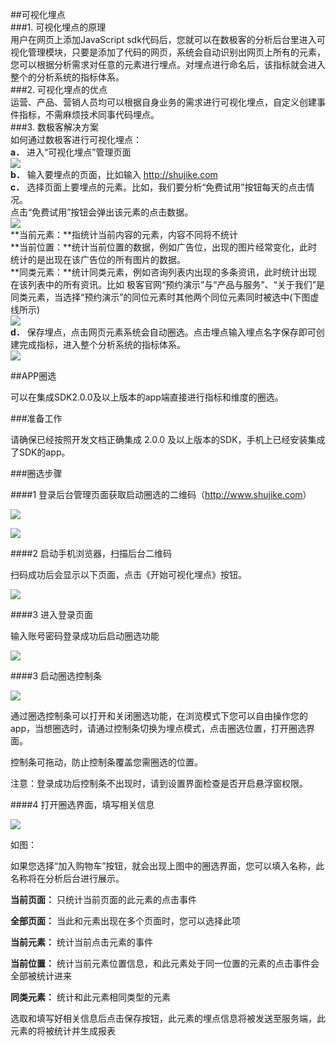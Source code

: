 ##可视化埋点  
###1. 可视化埋点的原理  
用户在网页上添加JavaScript sdk代码后，您就可以在数极客的分析后台里进入可视化管理模块，只要是添加了代码的网页，系统会自动识别出网页上所有的元素，您可以根据分析需求对任意的元素进行埋点。对埋点进行命名后，该指标就会进入整个的分析系统的指标体系。  
###2. 可视化埋点的优点  
运营、产品、营销人员均可以根据自身业务的需求进行可视化埋点，自定义创建事件指标，不需麻烦技术同事代码埋点。  
###3. 数极客解决方案  
如何通过数极客进行可视化埋点：  
**a．** 进入“可视化埋点”管理页面  
![](http://www.shujike.com/docsimg/可视化埋点2.jpg)  
**b．** 输入要埋点的页面，比如输入 http://shujike.com  
**c．** 选择页面上要埋点的元素。比如，我们要分析“免费试用”按钮每天的点击情况。  
点击“免费试用”按钮会弹出该元素的点击数据。  
![](http://www.shujike.com/docsimg/可视化埋点3.jpg)  
   **当前元素：**指统计当前内容的元素，内容不同将不统计  
   **当前位置：**统计当前位置的数据，例如广告位，出现的图片经常变化，此时统计的是出现在该广告位的所有图片的数据。  
   **同类元素：**统计同类元素，例如咨询列表内出现的多条资讯，此时统计出现在该列表中的所有资讯。比如 极客官网“预约演示”与“产品与服务”、“关于我们”是同类元素，当选择“预约演示”的同位元素时其他两个同位元素同时被选中(下图虚线所示)  
![](http://www.shujike.com/docsimg/可视化埋点1.jpg)  
**d．**	保存埋点，点击网页元素系统会自动圈选。点击埋点输入埋点名字保存即可创建完成指标，进入整个分析系统的指标体系。  
![](http://www.shujike.com/docsimg/可视化埋点4.jpg)  

##APP圈选

可以在集成SDK2.0.0及以上版本的app端直接进行指标和维度的圈选。

###准备工作

请确保已经按照开发文档正确集成 2.0.0 及以上版本的SDK，手机上已经安装集成了SDK的app。


###圈选步骤

####1 登录后台管理页面获取启动圈选的二维码（<http://www.shujike.com>）

![](http://www.shujike.com/docsimg/android_sdk_mark1.png)

![](http://www.shujike.com/docsimg/android_sdk_mark2.png)

####2 启动手机浏览器，扫描后台二维码

扫码成功后会显示以下页面，点击《开始可视化埋点》按钮。

![](http://www.shujike.com/docsimg/android_sdk_h5.png)

####3 进入登录页面

输入账号密码登录成功后启动圈选功能

![](http://www.shujike.com/docsimg/android_sdk_login.png)

####3 启动圈选控制条

![](http://www.shujike.com/docsimg/android_sdk_controller.png)

通过圈选控制条可以打开和关闭圈选功能，在浏览模式下您可以自由操作您的app，当想圈选时，请通过控制条切换为埋点模式，点击圈选位置，打开圈选界面。

控制条可拖动，防止控制条覆盖您需圈选的位置。

注意：登录成功后控制条不出现时，请到设置界面检查是否开启悬浮窗权限。


####4 打开圈选界面，填写相关信息

![](http://www.shujike.com/docsimg/android_sdk_mark_view.png)

如图：

如果您选择“加入购物车”按钮，就会出现上图中的圈选界面，您可以填入名称，此名称将在分析后台进行展示。

**当前页面：** 只统计当前页面的此元素的点击事件

**全部页面：** 当此和元素出现在多个页面时，您可以选择此项

**当前元素：** 统计当前点击元素的事件

**当前位置：** 统计当前元素位置信息，和此元素处于同一位置的元素的点击事件会全部被统计进来

**同类元素：** 统计和此元素相同类型的元素

选取和填写好相关信息后点击保存按钮，此元素的埋点信息将被发送至服务端，此元素的将被统计并生成报表

